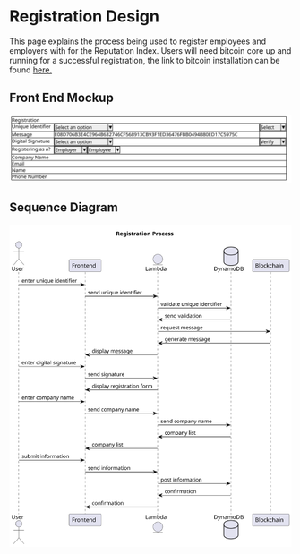 # Registration Design
This page explains the process being used to register employees and employers with for the Reputation Index. 
Users will need bitcoin core up and running for a successful registration, the link to bitcoin installation can be found
[here.](https://github.com/davidseddy1/ReputationIndex/blob/4f5f81d87f1e8494fd63bd084a875df1c7bdf928/docs/userguide/employer-referral-user-guide.md)

## Front End Mockup
![Front end mockup](./Registration.svg)

## Sequence Diagram
![Sequence diagram](./registration-sequence.svg)
